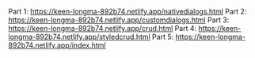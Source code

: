 Part 1: https://keen-longma-892b74.netlify.app/nativedialogs.html
Part 2: https://keen-longma-892b74.netlify.app/customdialogs.html
Part 3: https://keen-longma-892b74.netlify.app/crud.html
Part 4: https://keen-longma-892b74.netlify.app/styledcrud.html
Part 5: https://keen-longma-892b74.netlify.app/index.html